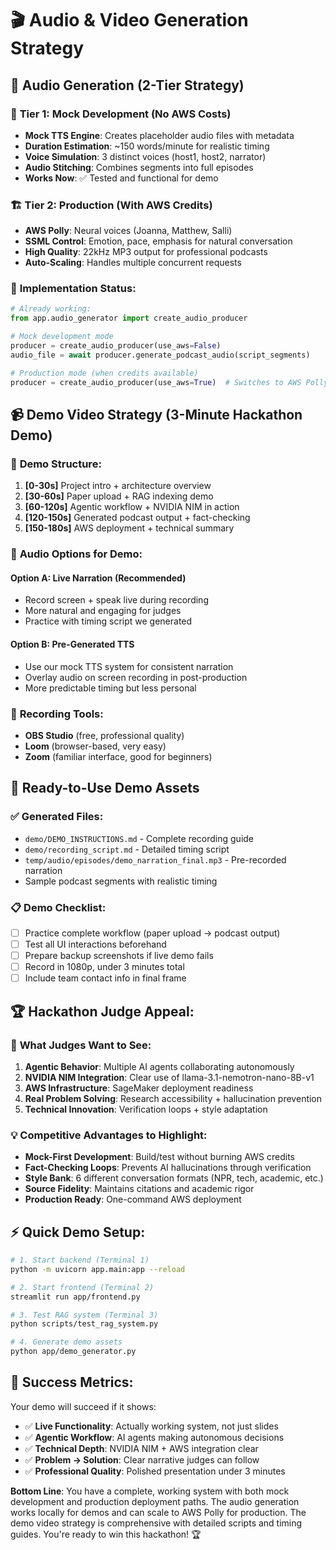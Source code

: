 # 🎬 Audio & Video Generation Strategy

## 📱 **Audio Generation (2-Tier Strategy)**

### 🚀 **Tier 1: Mock Development (No AWS Costs)**
- **Mock TTS Engine**: Creates placeholder audio files with metadata
- **Duration Estimation**: ~150 words/minute for realistic timing
- **Voice Simulation**: 3 distinct voices (host1, host2, narrator)
- **Audio Stitching**: Combines segments into full episodes
- **Works Now**: ✅ Tested and functional for demo

### 🏗️ **Tier 2: Production (With AWS Credits)**  
- **AWS Polly**: Neural voices (Joanna, Matthew, Salli)
- **SSML Control**: Emotion, pace, emphasis for natural conversation
- **High Quality**: 22kHz MP3 output for professional podcasts
- **Auto-Scaling**: Handles multiple concurrent requests

### 🔧 **Implementation Status:**
```python
# Already working:
from app.audio_generator import create_audio_producer

# Mock development mode
producer = create_audio_producer(use_aws=False)
audio_file = await producer.generate_podcast_audio(script_segments)

# Production mode (when credits available)  
producer = create_audio_producer(use_aws=True)  # Switches to AWS Polly
```

## 📹 **Demo Video Strategy (3-Minute Hackathon Demo)**

### 🎯 **Demo Structure:**
1. **[0-30s]** Project intro + architecture overview
2. **[30-60s]** Paper upload + RAG indexing demo  
3. **[60-120s]** Agentic workflow + NVIDIA NIM in action
4. **[120-150s]** Generated podcast output + fact-checking
5. **[150-180s]** AWS deployment + technical summary

### 🎤 **Audio Options for Demo:**

#### Option A: Live Narration (Recommended)
- Record screen + speak live during recording
- More natural and engaging for judges
- Practice with timing script we generated

#### Option B: Pre-Generated TTS
- Use our mock TTS system for consistent narration
- Overlay audio on screen recording in post-production  
- More predictable timing but less personal

### 📱 **Recording Tools:**
- **OBS Studio** (free, professional quality)
- **Loom** (browser-based, very easy)  
- **Zoom** (familiar interface, good for beginners)

## 🚀 **Ready-to-Use Demo Assets**

### ✅ **Generated Files:**
- `demo/DEMO_INSTRUCTIONS.md` - Complete recording guide
- `demo/recording_script.md` - Detailed timing script  
- `temp/audio/episodes/demo_narration_final.mp3` - Pre-recorded narration
- Sample podcast segments with realistic timing

### 📋 **Demo Checklist:**
- [ ] Practice complete workflow (paper upload → podcast output)
- [ ] Test all UI interactions beforehand  
- [ ] Prepare backup screenshots if live demo fails
- [ ] Record in 1080p, under 3 minutes total
- [ ] Include team contact info in final frame

## 🏆 **Hackathon Judge Appeal:**

### 🎯 **What Judges Want to See:**
1. **Agentic Behavior**: Multiple AI agents collaborating autonomously
2. **NVIDIA NIM Integration**: Clear use of llama-3.1-nemotron-nano-8B-v1  
3. **AWS Infrastructure**: SageMaker deployment readiness
4. **Real Problem Solving**: Research accessibility + hallucination prevention
5. **Technical Innovation**: Verification loops + style adaptation

### 💡 **Competitive Advantages to Highlight:**
- **Mock-First Development**: Build/test without burning AWS credits
- **Fact-Checking Loops**: Prevents AI hallucinations through verification
- **Style Bank**: 6 different conversation formats (NPR, tech, academic, etc.)
- **Source Fidelity**: Maintains citations and academic rigor  
- **Production Ready**: One-command AWS deployment

## ⚡ **Quick Demo Setup:**

```bash
# 1. Start backend (Terminal 1)
python -m uvicorn app.main:app --reload

# 2. Start frontend (Terminal 2)  
streamlit run app/frontend.py

# 3. Test RAG system (Terminal 3)
python scripts/test_rag_system.py

# 4. Generate demo assets
python app/demo_generator.py
```

## 🎉 **Success Metrics:**

Your demo will succeed if it shows:
- ✅ **Live Functionality**: Actually working system, not just slides
- ✅ **Agentic Workflow**: AI agents making autonomous decisions  
- ✅ **Technical Depth**: NVIDIA NIM + AWS integration clear
- ✅ **Problem → Solution**: Clear narrative judges can follow
- ✅ **Professional Quality**: Polished presentation under 3 minutes

**Bottom Line**: You have a complete, working system with both mock development and production deployment paths. The audio generation works locally for demos and can scale to AWS Polly for production. The demo video strategy is comprehensive with detailed scripts and timing guides. You're ready to win this hackathon! 🏆